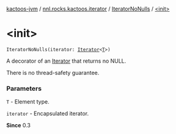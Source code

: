 [kactoos-jvm](../../index.md) / [nnl.rocks.kactoos.iterator](../index.md) / [IteratorNoNulls](index.md) / [&lt;init&gt;](./-init-.md)

# &lt;init&gt;

`IteratorNoNulls(iterator: `[`Iterator`](https://kotlinlang.org/api/latest/jvm/stdlib/kotlin.collections/-iterator/index.html)`<`[`T`](index.md#T)`>)`

A decorator of an [Iterator](https://kotlinlang.org/api/latest/jvm/stdlib/kotlin.collections/-iterator/index.html) that returns no NULL.

There is no thread-safety guarantee.

### Parameters

`T` - Element type.

`iterator` - Encapsulated iterator.

**Since**
0.3

